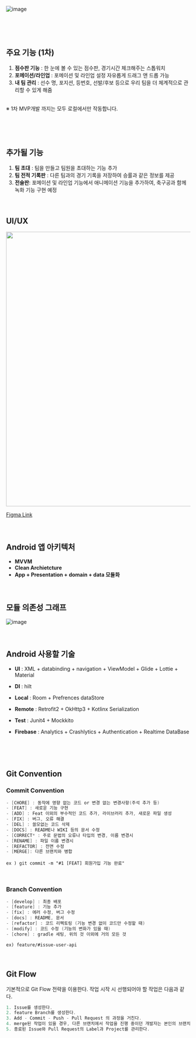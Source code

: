 ![image](https://github.com/tgyuuAn/SoccerFriends/assets/116813010/4922ffd1-fb7c-4b70-b9ca-1f3de802ca45)

<br><br><br>

## 주요 기능 (1차)

1. **점수판 기능** : 한 눈에 볼 수 있는 점수판, 경기시간 체크해주는 스톱워치
2. **포메이션/라인업** : 포메이션 및 라인업 설정 자유롭게 드래그 앤 드롭 가능
3. **내 팀 관리** : 선수 명, 포지션, 등번호, 선발/후보 등으로 우리 팀을 더 체계적으로 관리할 수 있게 해줌

<br>
※ 1차 MVP개발 까지는 모두 로컬에서만 작동합니다.

<br><br><br>

## 추가될 기능

1. **팀 초대** : 팀을 만들고 팀원을 초대하는 기능 추가
2. **팀 전적 기록판** : 다른 팀과의 경기 기록을 저장하여 승률과 같은 정보를 제공 
3. **전술판**: 포메이션 및 라인업 기능에서 애니메이션 기능을 추가하여, 축구공과 함께 녹화 기능 구현 예정
<br><br><br>
## UI/UX

<img src="https://github.com/tgyuuAn/SoccerFriends/assets/116813010/eb501bf0-ac98-4842-af65-eee09e1994c3" width="600" height="750"/>

<a href="https://www.figma.com/file/sKZiEIi7zHhAbN3o7U8tQZ/SoccerFriends?type=design&node-id=0%3A1&mode=design&t=GrJgoYCewaWrAu09-1">Figma Link</a>
<br><br><br>

## Android 앱 아키텍처

- **MVVM**
- **Clean Archietcture**
- **App + Presentation + domain + data 모듈화**
<br><br><br>

## 모듈 의존성 그래프

![image](https://github.com/tgyuuAn/SoccerFriends/assets/116813010/ad0e5b7b-d7fb-4a20-995c-d1de59fce6d1)
<br><br><br>

## Android 사용할 기술

- **UI** : XML + databinding + navigation + ViewModel + Glide + Lottie + Material

- **DI** : hilt

- **Local** : Room + Prefrences dataStore
  
- **Remote** : Retrofit2 + OkHttp3 + Kotlinx Serialization

- **Test** : Junit4 + Mockkito

- **Firebase** : Analytics + Crashlytics + Authentication + Realtime DataBase
  
<br><br><br>

 ## Git Convention
 ### Commit Convention
 ``` kotlin
- [CHORE] : 동작에 영향 없는 코드 or 변경 없는 변경사항(주석 추가 등)
- [FEAT] : 새로운 기능 구현
- [ADD] : Feat 이외의 부수적인 코드 추가, 라이브러리 추가, 새로운 파일 생성
- [FIX] : 버그, 오류 해결
- [DEL] : 쓸모없는 코드 삭제
- [DOCS] : README나 WIKI 등의 문서 수정
- [CORRECT* : 주로 문법의 오류나 타입의 변경, 이름 변경시
- [RENAME] : 파일 이름 변경시
- [REFACTOR] : 전면 수정
- [MERGE]: 다른 브랜치와 병합
```
`ex ) git commit -m "#1 [FEAT] 회원가입 기능 완료"`

<br>

### Branch Convention
``` kotlin
- [develop] : 최종 배포
- [feature] : 기능 추가
- [fix] : 에러 수정, 버그 수정
- [docs] : README, 문서
- [refactor] : 코드 리펙토링 (기능 변경 없이 코드만 수정할 때)
- [modify] : 코드 수정 (기능의 변화가 있을 때)
- [chore] : gradle 세팅, 위의 것 이외에 거의 모든 것
```
`ex) feature/#issue-user-api`

<br>

## Git Flow

기본적으로 Git Flow 전략을 이용한다. 작업 시작 시 선행되어야 할 작업은 다음과 같다.
``` kotlin
1. Issue를 생성한다.
2. feature Branch를 생성한다.
3. Add - Commit - Push - Pull Request 의 과정을 거친다.
4. merge된 작업이 있을 경우, 다른 브랜치에서 작업을 진행 중이던 개발자는 본인의 브랜치로 merge된 작업을 Pull 받아온다.
5. 종료된 Issue와 Pull Request의 Label과 Project를 관리한다.
```
